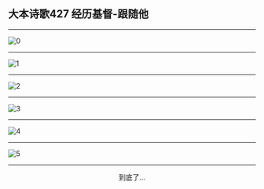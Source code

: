 
## 大本诗歌427 经历基督-跟随他
        
<div id="aplayer0"></div>

---

<img alt="0" data-original="/data/d0427/0">

---

<img alt="1" data-original="/data/d0427/1">

---

<img alt="2" data-original="/data/d0427/2">

---

<img alt="3" data-original="/data/d0427/3">

---

<img alt="4" data-original="/data/d0427/4">

---

<img alt="5" data-original="/data/d0427/5">

---

<p style="text-align: center">到底了...</p>

<script src="/js/dist-view.js"></script>

<script>
MAIN.id = 'd0427';
        
const ap0 = new APlayer({
    container: document.getElementById('aplayer0'),
    volume: 1,
    loop: 'none',
    preload: 'none',
    audio: [{
        name: '大本诗歌427.mp3',
        artist: '大本诗歌',
        url: 'https://res.wx.qq.com/voice/getvoice?mediaid=MzI0NTk3MDM5M18yMjQ3NDkyNzc5',
        cover: '/favicon'
    }]
});
</script>
